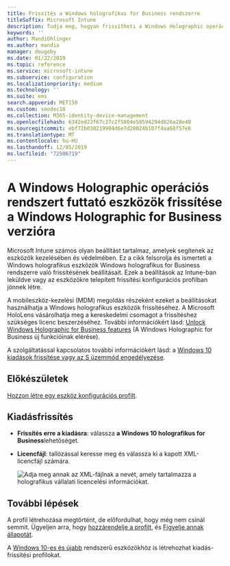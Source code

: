 ```yaml
---
title: Frissítés a Windows holografikus for Business rendszerre
titleSuffix: Microsoft Intune
description: Tudja meg, hogyan frissítheti a Windows Holographic operációs rendszert futtató eszközöket a Windows Holographic for Business verzióra
keywords: ''
author: MandiOhlinger
ms.author: mandia
manager: dougeby
ms.date: 01/22/2019
ms.topic: reference
ms.service: microsoft-intune
ms.subservice: configuration
ms.localizationpriority: medium
ms.technology: ''
ms.suite: ems
search.appverid: MET150
ms.custom: seodec18
ms.collection: M365-identity-device-management
ms.openlocfilehash: 6342ed23f67c37c2f5084e58594294d826a28e40
ms.sourcegitcommit: ebf72b038219904d6e7d20024b107f4aa68f57e6
ms.translationtype: MT
ms.contentlocale: hu-HU
ms.lasthandoff: 12/05/2019
ms.locfileid: "72506719"
---
```

# <a name="upgrade-devices-running-windows-holographic-to-windows-holographic-for-business"></a>A Windows Holographic operációs rendszert futtató eszközök frissítése a Windows Holographic for Business verzióra

Microsoft Intune számos olyan beállítást tartalmaz, amelyek segítenek az eszközök kezelésében és védelmében. Ez a cikk felsorolja és ismerteti a Windows holografikus eszközök Windows holografikus for Business rendszerre való frissítésének beállításait. Ezek a beállítások az Intune-ban leküldve vagy az eszközökre telepített frissítési konfigurációs profilban jönnek létre.

A mobileszköz-kezelési (MDM) megoldás részeként ezeket a beállításokat használhatja a Windows holografikus eszközök frissítéséhez. A Microsoft HoloLens vásárolhatja meg a kereskedelmi csomagot a frissítéshez szükséges licenc beszerzéséhez. További információkért lásd: [Unlock Windows Holographic for Business features](https://docs.microsoft.com/hololens/hololens1-upgrade-enterprise) (A Windows Holographic for Business új funkcióinak elérése).

A szolgáltatással kapcsolatos további információkért lásd: a [Windows 10 kiadások frissítése vagy az S üzemmód engedélyezése](../edition-upgrade-configure-windows-10.md).

## <a name="before-you-begin"></a>Előkészületek

[Hozzon létre egy eszköz konfigurációs profilt](edition-upgrade-configure-windows-10.md#create-the-profile).

## <a name="edition-upgrade"></a>Kiadásfrissítés

- **Frissítés erre a kiadásra**: válassza **a Windows 10 holografikus for Business**lehetőséget.
- **Licencfájl**: tallózással keresse meg és válassza ki a kapott XML-licencfájl számára.

  ![Adja meg annak az XML-fájlnak a nevét, amely tartalmazza a holografikus vállalati licencelési információkat.](./media/holographic-upgrade/Holographic-edition-upgrade.png)
 
## <a name="next-steps"></a>További lépések

A profil létrehozása megtörtént, de előfordulhat, hogy még nem csinál semmit. Ügyeljen arra, hogy [hozzárendelje a profilt](device-profile-assign.md), és [Figyelje annak állapotát](../device-profile-monitor.md).

A [Windows 10-es és újabb](edition-upgrade-windows-settings.md) rendszerű eszközökhöz is létrehozhat kiadás-frissítési profilokat.
